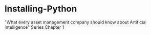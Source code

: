 # Installing-Python
"What every asset management company should know about Artificial Intelligence" Series Chapter 1
